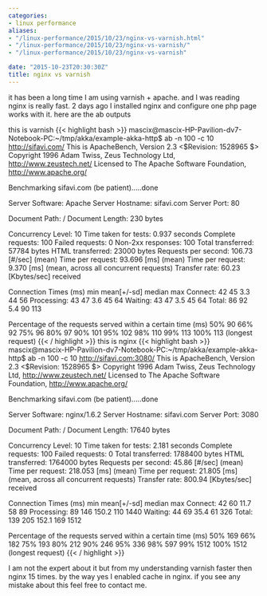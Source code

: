 ```yaml
---
categories:
- linux performance
aliases:
- "/linux-performance/2015/10/23/nginx-vs-varnish.html"
- "/linux-performance/2015/10/23/nginx-vs-varnish/"
- "/linux-performance/2015/10/23/nginx-vs-varnish"

date: "2015-10-23T20:30:30Z"
title: nginx vs varnish
---
```

it has been a long time I am using varnish + apache. and I was reading nginx is really fast. 2 days ago I installed nginx and configure one php page works with it. here are the ab outputs

this is varnish
{{< highlight bash >}}
mascix@mascix-HP-Pavilion-dv7-Notebook-PC:~/tmp/akka/example-akka-http$ ab -n 100 -c 10 http://sifavi.com/
This is ApacheBench, Version 2.3 <$Revision: 1528965 $>
Copyright 1996 Adam Twiss, Zeus Technology Ltd, http://www.zeustech.net/
Licensed to The Apache Software Foundation, http://www.apache.org/

Benchmarking sifavi.com (be patient).....done


Server Software:        Apache
Server Hostname:        sifavi.com
Server Port:            80

Document Path:          /
Document Length:        230 bytes

Concurrency Level:      10
Time taken for tests:   0.937 seconds
Complete requests:      100
Failed requests:        0
Non-2xx responses:      100
Total transferred:      57784 bytes
HTML transferred:       23000 bytes
Requests per second:    106.73 [#/sec] (mean)
Time per request:       93.696 [ms] (mean)
Time per request:       9.370 [ms] (mean, across all concurrent requests)
Transfer rate:          60.23 [Kbytes/sec] received

Connection Times (ms)
              min  mean[+/-sd] median   max
Connect:       42   45   3.3     44      56
Processing:    43   47   3.6     45      64
Waiting:       43   47   3.5     45      64
Total:         86   92   5.4     90     113

Percentage of the requests served within a certain time (ms)
  50%     90
  66%     92
  75%     96
  80%     97
  90%    101
  95%    102
  98%    110
  99%    113
 100%    113 (longest request)
{{< / highlight >}}
this is nginx
{{< highlight bash >}}
mascix@mascix-HP-Pavilion-dv7-Notebook-PC:~/tmp/akka/example-akka-http$ ab -n 100 -c 10 http://sifavi.com:3080/
This is ApacheBench, Version 2.3 <$Revision: 1528965 $>
Copyright 1996 Adam Twiss, Zeus Technology Ltd, http://www.zeustech.net/
Licensed to The Apache Software Foundation, http://www.apache.org/

Benchmarking sifavi.com (be patient).....done


Server Software:        nginx/1.6.2
Server Hostname:        sifavi.com
Server Port:            3080

Document Path:          /
Document Length:        17640 bytes

Concurrency Level:      10
Time taken for tests:   2.181 seconds
Complete requests:      100
Failed requests:        0
Total transferred:      1788400 bytes
HTML transferred:       1764000 bytes
Requests per second:    45.86 [#/sec] (mean)
Time per request:       218.053 [ms] (mean)
Time per request:       21.805 [ms] (mean, across all concurrent requests)
Transfer rate:          800.94 [Kbytes/sec] received

Connection Times (ms)
              min  mean[+/-sd] median   max
Connect:       42   60  11.7     58      89
Processing:    89  146 150.2    110    1440
Waiting:       44   69  35.4     61     326
Total:        139  205 152.1    169    1512

Percentage of the requests served within a certain time (ms)
  50%    169
  66%    182
  75%    193
  80%    212
  90%    246
  95%    336
  98%    597
  99%   1512
 100%   1512 (longest request)
{{< / highlight >}}

I am not the expert about it but from my understanding varnish faster then nginx 15 times. by the way yes I enabled cache in nginx. if you see any mistake about this feel free to contact me.